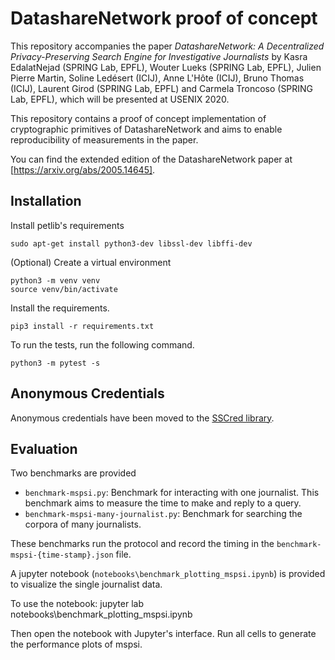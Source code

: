 # DatashareNetwork proof of concept
This repository accompanies the paper *DatashareNetwork: A Decentralized
Privacy-Preserving Search Engine for Investigative Journalists* by Kasra
EdalatNejad (SPRING Lab, EPFL), Wouter Lueks (SPRING Lab, EPFL), Julien Pierre
Martin, Soline Ledésert (ICIJ), Anne L'Hôte (ICIJ), Bruno Thomas (ICIJ), Laurent
Girod (SPRING Lab, EPFL) and Carmela Troncoso (SPRING Lab, EPFL), which will be
presented at USENIX 2020.

This repository contains a proof of concept implementation of cryptographic
primitives of DatashareNetwork and aims to enable reproducibility
of measurements in the paper.

You can find the extended edition of the DatashareNetwork paper at [https://arxiv.org/abs/2005.14645].


## Installation

Install petlib's requirements

    sudo apt-get install python3-dev libssl-dev libffi-dev

(Optional) Create a virtual environment

    python3 -m venv venv
    source venv/bin/activate

Install the requirements.

    pip3 install -r requirements.txt

To run the tests, run the following command.

    python3 -m pytest -s

## Anonymous Credentials
Anonymous credentials have been moved to the [SSCred library](https://github.com/spring-epfl/SSCred).

## Evaluation

Two benchmarks are provided

- `benchmark-mspsi.py`: Benchmark for interacting with one journalist. This benchmark aims to measure the time to make and reply to a query.
- `benchmark-mspsi-many-journalist.py`: Benchmark for searching the corpora of many journalists. 

These benchmarks run the protocol and record the timing in the `benchmark-mspsi-{time-stamp}.json` file.

A jupyter notebook (`notebooks\benchmark_plotting_mspsi.ipynb`) is provided to visualize the single journalist data.

To use the notebook:
    jupyter lab notebooks\benchmark_plotting_mspsi.ipynb

Then open the notebook with Jupyter's interface. Run all cells to generate the performance plots of mspsi.
